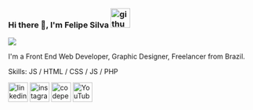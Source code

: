 ### Hi there 👋, I'm Felipe Silva <img src='https://user-images.githubusercontent.com/5713670/87202985-820dcb80-c2b6-11ea-9f56-7ec461c497c3.gif' alt='github' height='40'>
![](https://imgur.com/r19KGzc.png)

I'm a Front End Web Developer, Graphic Designer, Freelancer from Brazil.  

Skills: JS / HTML / CSS / JS / PHP     



[<img src='https://cdn.jsdelivr.net/npm/simple-icons@3.0.1/icons/linkedin.svg' alt='linkedin' height='40'>](https://www.linkedin.com/in/feehsilva/)  [<img src='https://cdn.jsdelivr.net/npm/simple-icons@3.0.1/icons/instagram.svg' alt='instagram' height='40'>](https://www.instagram.com/lipesilvadesign/)  [<img src='https://cdn.jsdelivr.net/npm/simple-icons@3.0.1/icons/codepen.svg' alt='codepen' height='40'>](https://codepen.io/felipesilvadesign)  [<img src='https://cdn.jsdelivr.net/npm/simple-icons@3.0.1/icons/youtube.svg' alt='YouTube' height='40'>](https://www.youtube.com/channel/felipesilvadesign)  

